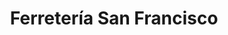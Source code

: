---
title: "Ferretería San Francisco"
url: /sonsonate/ferreteria-san-francisco/
shop: Eisenwaren
---